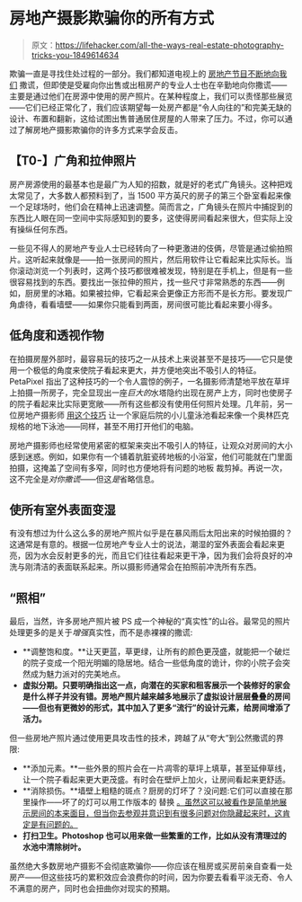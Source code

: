 # 房地产摄影欺骗你的所有方式

> 原文：<https://lifehacker.com/all-the-ways-real-estate-photography-tricks-you-1849614634>

欺骗一直是寻找住处过程的一部分。我们都知道电视上的 [房地产节目不断地向我们](https://lifehacker.com/real-estate-reality-shows-are-lying-to-you-1849028260) 撒谎，但即使是受雇向你出售或出租房产的专业人士也在辛勤地向你撒谎——主要是通过他们在房源中使用的房产照片。在某种程度上，我们可以责怪那些展览——它们已经正常化了，我们应该期望每一处房产都是“令人向往的”和完美无缺的设计、布置和翻新，这给试图出售普通居住房屋的人带来了压力。不过，你可以通过了解房地产摄影欺骗你的许多方式来学会反击。



## 【T0-】广角和拉伸照片

房产房源使用的最基本也是最广为人知的招数，就是好的老式广角镜头。这种把戏太常见了，大多数人都预料到了，当 1500 平方英尺的房子的第三个卧室看起来像一个足球场时，他们会在精神上迅速调整。简而言之，广角镜头在照片中捕捉到的东西比人眼在同一空间中实际感知到的要多，这使得房间看起来很大，但实际上没有操纵任何东西。

一些见不得人的房地产专业人士已经转向了一种更激进的伎俩，尽管是通过偷拍照片。这听起来就像是——拍一张房间的照片，然后用软件让它看起来比实际长。当你滚动浏览一个列表时，这两个技巧都很难被发现，特别是在手机上，但是有一些很容易找到的东西。要找出一张拉伸的照片，找一些尺寸非常熟悉的东西——例如，厨房里的冰箱。如果被拉伸，它看起来会更像正方形而不是长方形。要发现广角虐待，看看墙壁——如果你只能看到两面，房间很可能比看起来要小得多。

## 低角度和透视作物

在拍摄房屋外部时，最容易玩的技巧之一从技术上来说甚至不是技巧——它只是使用一个极低的角度来使院子看起来更大，并方便地突出不吸引人的特征。PetaPixel 指出了这种技巧的一个令人震惊的例子，一名摄影师清楚地平放在草坪上拍摄一所房子，完全显现出一座*巨大的*水塔隐约出现在房产上方，同时也使房子的院子看起来比实际更宽敞——所有这些都没有使用任何照片处理。几年前，另一位房地产摄影师 [用这个技巧](https://www.aol.com/on/deceptive-listing-japan-pool/) 让一个家庭后院的小儿童泳池看起来像一个奥林匹克规格的地下泳池——同样，甚至不用打开他们的电脑。

房地产摄影师也经常使用紧密的框架来突出不吸引人的特征，让观众对房间的大小感到迷惑。例如，如果你有一个铺着肮脏瓷砖地板的小浴室，他们可能就在门里面拍摄，这掩盖了空间有多窄，同时也方便地将有问题的地板 裁剪掉。再说一次，这不完全是*对你撒谎*——但这*是*省略信息。

## 使所有室外表面变湿

有没有想过为什么这么多的房地产照片似乎是在暴风雨后太阳出来的时候拍摄的？这通常是有意的。根据一位房地产专业人士的说法，潮湿的室外表面会看起来更亮，因为水会反射更多的光，而且它们往往看起来更干净，因为我们会将良好的冲洗与刚清洁的表面联系起来。所以摄影师通常会在拍照前冲洗所有东西。

## “照相”

最后，当然，许多房地产照片被 PS 成一个神秘的“真实性”的山谷。最常见的照片处理更多的是关于*增强*真实性，而不是赤裸裸的撒谎:

*   **调整饱和度。**让天更蓝，草更绿，让所有的颜色更茂盛，就能把一个破烂的院子变成一个阳光明媚的隐居地。结合一些低角度的诡计，你的小院子会突然成为魅力派对的完美地点。
*   **虚拟分期。只要明确指出这一点，向潜在的买家和租客展示一个装修好的家会是什么样子并没有错。房地产照片越来越多地展示了虚拟设计层层叠叠的房间——但也有更微妙的形式，其中加入了更多“流行”的设计元素，给房间增添了活力。**

但一些房地产照片通过使用更具攻击性的技术，跨越了从“夸大”到公然撒谎的界限:

*   **添加元素。**一些外景的照片会在一片凋零的草坪上填草，甚至延伸草线，让一个院子看起来更大更茂盛。有时会在壁炉上加火，让房间看起来更舒适。
*   **消除损伤。**墙壁上粗糙的斑点？厨房的灯坏了？没问题:它们可以直接在那里操作——坏了的灯可以用工作版本的 替换 [。虽然这可以被看作是简单地展示房间的本来面目，但当你去参观并意识到有很多问题对你隐藏起来时，这肯定是有问题的。](https://www.macleans.ca/economy/realestateeconomy/real-estate-photos-are-distorting-reality-frustrating-would-be-home-buyers/)
*   **打扫卫生。Photoshop 也可以用来做一些繁重的工作，比如从没有清理过的水池中清除树叶。**

虽然绝大多数房地产摄影不会彻底欺骗你——你应该在租房或买房前亲自查看一处房产——但这些技巧的累积效应会浪费你的时间，因为你要去看看平淡无奇、令人不满意的房产，同时也会扭曲你对现实的预期。